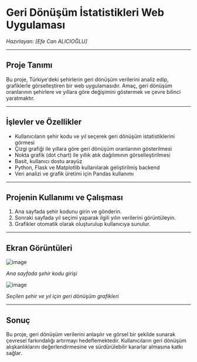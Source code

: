 # Geri Dönüşüm İstatistikleri Web Uygulaması  
*Hazırlayan: [Efe Can ALICIOĞLU]*

---

## Proje Tanımı  
Bu proje, Türkiye'deki şehirlerin geri dönüşüm verilerini analiz edip, grafiklerle görselleştiren bir web uygulamasıdır. Amaç, geri dönüşüm oranlarının şehirlere ve yıllara göre değişimini göstermek ve çevre bilinci yaratmaktır.  

---

## İşlevler ve Özellikler  
- Kullanıcıların şehir kodu ve yıl seçerek geri dönüşüm istatistiklerini görmesi  
- Çizgi grafiği ile yıllara göre geri dönüşüm oranlarının gösterilmesi  
- Nokta grafik (dot chart) ile yıllık atık dağılımının görselleştirilmesi  
- Basit, kullanıcı dostu arayüz  
- Python, Flask ve Matplotlib kullanılarak geliştirilmiş backend  
- Veri analizi ve grafik üretimi için Pandas kullanımı  

---

## Projenin Kullanımı ve Çalışması  
1. Ana sayfada şehir kodunu girin ve gönderin.  
2. Sonraki sayfada yıl seçimi yaparak ilgili yılın verilerini görüntüleyin.  
3. Grafikler otomatik olarak oluşturulup kullanıcıya sunulur.  

---

## Ekran Görüntüleri  
![image](https://github.com/user-attachments/assets/4642df9c-d482-4d6f-aab0-7df36b5c0c09)

*Ana sayfada şehir kodu girişi*  

![image](https://github.com/user-attachments/assets/0f227a1b-e59c-4f12-9c3a-0ec4e9b0c517)
 
*Seçilen şehir ve yıl için geri dönüşüm grafikleri*  


---

## Sonuç  
Bu proje, geri dönüşüm verilerini anlaşılır ve görsel bir şekilde sunarak çevresel farkındalığı artırmayı hedeflemektedir. Kullanıcıların geri dönüşüm alışkanlıklarını değerlendirmesine ve sürdürülebilir kararlar almasına katkı sağlar.  
